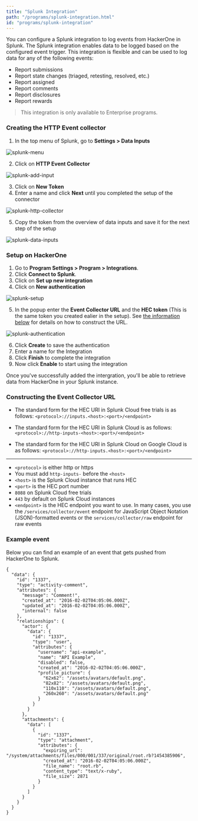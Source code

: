 ```yaml
---
title: "Splunk Integration"
path: "/programs/splunk-integration.html"
id: "programs/splunk-integration"
---
```


You can configure a Splunk integration to log events from HackerOne in Splunk. The Splunk integration enables data to be logged based on the configured event trigger. This integration is flexible and can be used to log data for any of the following events:
- Report submissions
- Report state changes (triaged, retesting, resolved, etc.)
- Report assigned
- Report comments
- Report disclosures
- Report rewards

> This integration is only available to Enterprise programs.


### Creating the HTTP Event collector
1. In the top menu of Splunk, go to **Settings > Data Inputs**

![splunk-menu](./images/splunk-menu.png)

2. Click on **HTTP Event Collector**

![splunk-add-input](./images/splunk-add-input.png)

3. Click on **New Token**
4. Enter a name and click **Next** until you completed the setup of the connector

![splunk-http-collector](./images/splunk-http-collector.png)

5. Copy the token from the overview of data inputs and save it for the next step of the setup

![splunk-data-inputs](./images/splunk-data-inputs.png)

### Setup on HackerOne

1. Go to **Program Settings > Program > Integrations**.
2. Click **Connect to Splunk**.
3. Click on **Set up new integration**
4. Click on **New authentication**

![splunk-setup](./images/splunk-setup.png)

5. In the popup enter the **Event Collector URL** and the **HEC token** (This is the same token you created ealier in the setup). See [the information below](#constructing-the-even-collector-url) for details on how to construct the URL.

![splunk-authentication](./images/splunk-authentication.png)

6. Click **Create** to save the authentication
7. Enter a name for the Integration
8. Click **Finish** to complete the integration
9. Now click **Enable** to start using the integration

Once you've successfully added the intergration, you'll be able to retrieve data from HackerOne in your Splunk instance.

### Constructing the Event Collector URL

- The standard form for the HEC URI in Splunk Cloud free trials is as follows:
`<protocol>://inputs.<host>:<port>/<endpoint>`

- The standard form for the HEC URI in Splunk Cloud is as follows:
`<protocol>://http-inputs-<host>:<port>/<endpoint>`

- The standard form for the HEC URI in Splunk Cloud on Google Cloud is as follows:
`<protocol>://http-inputs.<host>:<port>/<endpoint>`

----

- `<protocol>` is either http or https
- You must add `http-inputs-` before the `<host>`
- `<host>` is the Splunk Cloud instance that runs HEC
- `<port>` is the HEC port number
- `8088` on Splunk Cloud free trials
- `443` by default on Splunk Cloud instances
- `<endpoint>` is the HEC endpoint you want to use. In many cases, you use the `/services/collector/event` endpoint for JavaScript Object Notation (JSON)-formatted events or the `services/collector/raw` endpoint for raw events

### Example event
Below you can find an example of an event that gets pushed from HackerOne to Splunk.

```
{
  "data": {
    "id": "1337",
    "type": "activity-comment",
    "attributes": {
      "message": "Comment!",
      "created_at": "2016-02-02T04:05:06.000Z",
      "updated_at": "2016-02-02T04:05:06.000Z",
      "internal": false
    },
    "relationships": {
      "actor": {
        "data": {
          "id": "1337",
          "type": "user",
          "attributes": {
            "username": "api-example",
            "name": "API Example",
            "disabled": false,
            "created_at": "2016-02-02T04:05:06.000Z",
            "profile_picture": {
              "62x62": "/assets/avatars/default.png",
              "82x82": "/assets/avatars/default.png",
              "110x110": "/assets/avatars/default.png",
              "260x260": "/assets/avatars/default.png"
            }
          }
        }
      },
      "attachments": {
        "data": [
          {
            "id": "1337",
            "type": "attachment",
            "attributes": {
              "expiring_url": "/system/attachments/files/000/001/337/original/root.rb?1454385906",
              "created_at": "2016-02-02T04:05:06.000Z",
              "file_name": "root.rb",
              "content_type": "text/x-ruby",
              "file_size": 2871
            }
          }
        ]
      }
    }
  }
}
```
